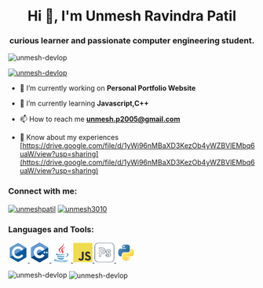 <h1 align="center">Hi 👋, I'm Unmesh Ravindra Patil</h1>
<h3 align="center">curious learner and passionate computer engineering student.</h3>

<p align="left"> <img src="https://komarev.com/ghpvc/?username=unmesh-devlop&label=Profile%20views&color=0e75b6&style=flat" alt="unmesh-devlop" /> </p>

<p align="left"> <a href="https://github.com/ryo-ma/github-profile-trophy"><img src="https://github-profile-trophy.vercel.app/?username=unmesh-devlop" alt="unmesh-devlop" /></a> </p>

- 🔭 I’m currently working on **Personal Portfolio Website**

- 🌱 I’m currently learning **Javascript,C++**

- 📫 How to reach me **unmesh.p2005@gmail.com**

- 📄 Know about my experiences [https://drive.google.com/file/d/1yWi96nMBaXD3KezOb4yWZBVlEMbq6uaW/view?usp=sharing](https://drive.google.com/file/d/1yWi96nMBaXD3KezOb4yWZBVlEMbq6uaW/view?usp=sharing)

<h3 align="left">Connect with me:</h3>
<p align="left">
<a href="https://linkedin.com/in/unmeshpatil" target="blank"><img align="center" src="https://raw.githubusercontent.com/rahuldkjain/github-profile-readme-generator/master/src/images/icons/Social/linked-in-alt.svg" alt="unmeshpatil" height="30" width="40" /></a>
<a href="https://www.leetcode.com/unmesh3010" target="blank"><img align="center" src="https://raw.githubusercontent.com/rahuldkjain/github-profile-readme-generator/master/src/images/icons/Social/leet-code.svg" alt="unmesh3010" height="30" width="40" /></a>
</p>

<h3 align="left">Languages and Tools:</h3>
<p align="left"> <a href="https://www.cprogramming.com/" target="_blank" rel="noreferrer"> <img src="https://raw.githubusercontent.com/devicons/devicon/master/icons/c/c-original.svg" alt="c" width="40" height="40"/> </a> <a href="https://www.w3schools.com/cpp/" target="_blank" rel="noreferrer"> <img src="https://raw.githubusercontent.com/devicons/devicon/master/icons/cplusplus/cplusplus-original.svg" alt="cplusplus" width="40" height="40"/> </a> <a href="https://www.java.com" target="_blank" rel="noreferrer"> <img src="https://raw.githubusercontent.com/devicons/devicon/master/icons/java/java-original.svg" alt="java" width="40" height="40"/> </a> <a href="https://developer.mozilla.org/en-US/docs/Web/JavaScript" target="_blank" rel="noreferrer"> <img src="https://raw.githubusercontent.com/devicons/devicon/master/icons/javascript/javascript-original.svg" alt="javascript" width="40" height="40"/> </a> <a href="https://www.photoshop.com/en" target="_blank" rel="noreferrer"> <img src="https://raw.githubusercontent.com/devicons/devicon/master/icons/photoshop/photoshop-line.svg" alt="photoshop" width="40" height="40"/> </a> <a href="https://www.python.org" target="_blank" rel="noreferrer"> <img src="https://raw.githubusercontent.com/devicons/devicon/master/icons/python/python-original.svg" alt="python" width="40" height="40"/> </a> </p>

<p><img align="left" src="https://github-readme-stats.vercel.app/api/top-langs?username=unmesh-devlop&show_icons=true&locale=en&layout=compact" alt="unmesh-devlop" /></p>

<p>&nbsp;<img align="center" src="https://github-readme-stats.vercel.app/api?username=unmesh-devlop&show_icons=true&locale=en" alt="unmesh-devlop" /></p>
